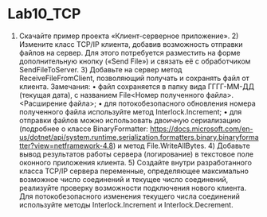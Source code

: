 # Lab10_TCP
1) Скачайте пример проекта «Клиент-серверное приложение». 2) Измените класс TCP/IP клиента, добавив возможность отправки файлов на сервер. Для этого потребуется разместить на форме дополнительную кнопку («Send File») и связать её с обработчиком SendFileToServer. 3) Добавьте на сервер метод ReceiveFileFromClient, позволяющий получать и сохранять файл от клиента. Замечания: • файл сохраняется в папку вида ГГГГ-ММ-ДД (текущая дата), с названием File&lt;Номер полученного файла>.&lt;Расширение файла>; • для потокобезопасного обновления номера полученного файла используйте метод Interlock.Increment; • для отправки файлов можно использовать двоичную сериализацию (подробнее о классе BinaryFormatter: https://docs.microsoft.com/en-us/dotnet/api/system.runtime.serialization.formatters.binary.binaryformatter?view=netframework-4.8) и метод File.WriteAllBytes. 4) Добавьте вывод результатов работы сервера (логирование) в текстовое поле оконного приложения клиента. 5) Создайте внутри разработанного класса TCP/IP сервера переменные, определяющее максимально возможное число соединений и текущее число соединений, реализуйте проверку возможности подключения нового клиента. Для потокобезопасного изменения текущего числа соединений используйте методы Interlock.Increment и Interlock.Decrement.
